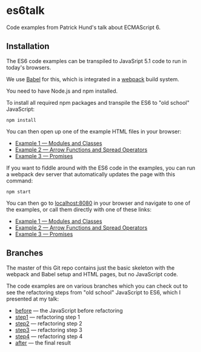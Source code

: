 # es6talk

Code examples from Patrick Hund's talk about ECMAScript 6.

## Installation

The ES6 code examples can be transpiled to JavaSript 5.1 code to run in today's browsers. 

We use [Babel](https://babeljs.io/) for this, which is integrated in a [webpack](http://webpack.github.io/) build system.

You need to have Node.js and npm installed.

To install all required npm packages and transpile the ES6 to "old school" JavaScript:

    npm install
    
You can then open up one of the example HTML files in your browser:

* [Example 1 &mdash; Modules and Classes](01_modules_classes/index.html)
* [Example 2 &mdash; Arrow Functions and Spread Operators](02_arrow_spread/index.html)
* [Example 3 &mdash; Promises](03_promises/index.html)

If you want to fiddle around with the ES6 code in the examples, you can run a webpack dev server that automatically
updates the page with this command:

    npm start
    
You can then go to [localhost:8080](http://localhost:8080/) in your browser and navigate to one of the examples, or 
call them directly with one of these links:

* [Example 1 &mdash; Modules and Classes](http://localhost:8080/01_modules_classes/)
* [Example 2 &mdash; Arrow Functions and Spread Operators](http://localhost:8080/02_arrow_spread/)
* [Example 3 &mdash; Promises](http://localhost:8080/03_promises/)

## Branches

The master of this Git repo contains just the basic skeleton with the webpack and Babel setup and HTML pages, but no
JavaScript code.

The code examples are on various branches which you can check out to see the refactoring steps from "old school" JavaScript
to ES6, which I presented at my talk:

* [before](https://github.com/pahund/es6talk/tree/before) &mdash; the JavaScript before refactoring
* [step1](https://github.com/pahund/es6talk/tree/step1) &mdash; refactoring step 1 
* [step2](https://github.com/pahund/es6talk/tree/step2) &mdash; refactoring step 2 
* [step3](https://github.com/pahund/es6talk/tree/step3) &mdash; refactoring step 3 
* [step4](https://github.com/pahund/es6talk/tree/step4) &mdash; refactoring step 4 
* [after](https://github.com/pahund/es6talk/tree/after) &mdash; the final result
